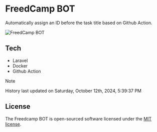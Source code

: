 # FreedCamp BOT

Automatically assign an ID before the task title based on Github Action.

![FreedCamp BOT](https://repository-images.githubusercontent.com/737932867/7d34798b-2680-471c-b089-a78a718d3d6a)

## Tech

- Laravel
- Docker
- Github Action

> [!NOTE]  
> History last updated on Saturday, October 12th, 2024, 5:39:37 PM

## License

The Freedcamp BOT is open-sourced software licensed under the [MIT license](https://opensource.org/licenses/MIT).
